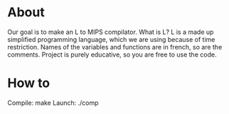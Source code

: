 # About
Our goal is to make an L to MIPS compilator. What is L? L is a made up simplified programming language, which we are using because of time restriction. Names of the variables and functions are in french, so are the comments. Project is purely educative, so you are free to use the code.
# How to
Compile: make
Launch: ./comp
